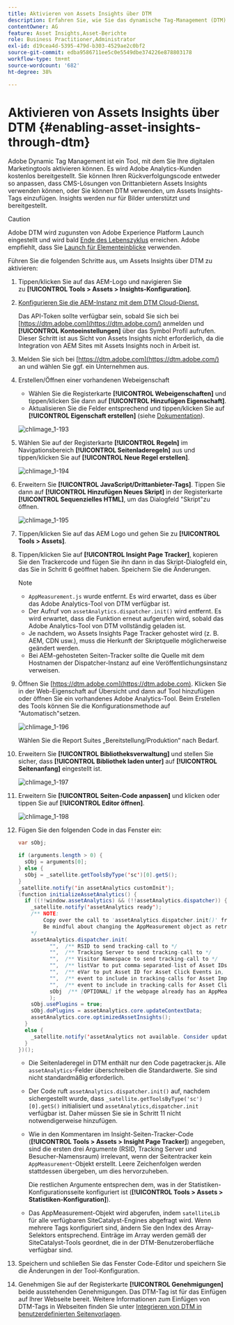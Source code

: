 ```yaml
---
title: Aktivieren von Assets Insights über DTM
description: Erfahren Sie, wie Sie das dynamische Tag-Management (DTM) der Adobe zur Aktivierung von Assets Insights verwenden.
contentOwner: AG
feature: Asset Insights,Asset-Berichte
role: Business Practitioner,Administrator
exl-id: d19cea4d-5395-479d-b303-4529ae2c0bf2
source-git-commit: edba9586711ee5c0e5549dbe374226e878803178
workflow-type: tm+mt
source-wordcount: '682'
ht-degree: 38%

---
```


# Aktivieren von Assets Insights über DTM {#enabling-asset-insights-through-dtm}

Adobe Dynamic Tag Management ist ein Tool, mit dem Sie Ihre digitalen Marketingtools aktivieren können. Es wird Adobe Analytics-Kunden kostenlos bereitgestellt. Sie können Ihren Rückverfolgungscode entweder so anpassen, dass CMS-Lösungen von Drittanbietern Assets Insights verwenden können, oder Sie können DTM verwenden, um Assets Insights-Tags einzufügen. Insights werden nur für Bilder unterstützt und bereitgestellt.

>[!CAUTION]
>
>Adobe DTM wird zugunsten von Adobe Experience Platform Launch eingestellt und wird bald [Ende des Lebenszyklus](https://medium.com/launch-by-adobe/dtm-plans-for-a-sunset-3c6aab003a6f) erreichen. Adobe empfiehlt, dass Sie [Launch für Elementeinblicke](https://experienceleague.adobe.com/docs/experience-manager-learn/assets/advanced/asset-insights-launch-tutorial.html) verwenden.

Führen Sie die folgenden Schritte aus, um Assets Insights über DTM zu aktivieren:

1. Tippen/klicken Sie auf das AEM-Logo und navigieren Sie zu **[!UICONTROL Tools > Assets > Insights-Konfiguration]**.
1. [Konfigurieren Sie die AEM-Instanz mit dem DTM Cloud-Dienst.](../sites-administering/dtm.md)

   Das API-Token sollte verfügbar sein, sobald Sie sich bei [https://dtm.adobe.com](https://dtm.adobe.com/) anmelden und **[!UICONTROL Kontoeinstellungen]** über das Symbol Profil aufrufen. Dieser Schritt ist aus Sicht von Assets Insights nicht erforderlich, da die Integration von AEM Sites mit Assets Insights noch in Arbeit ist.

1. Melden Sie sich bei [https://dtm.adobe.com](https://dtm.adobe.com/) an und wählen Sie ggf. ein Unternehmen aus.
1. Erstellen/Öffnen einer vorhandenen Webeigenschaft

   * Wählen Sie die Registerkarte **[!UICONTROL Webeigenschaften]** und tippen/klicken Sie dann auf **[!UICONTROL Hinzufügen Eigenschaft]**.
   * Aktualisieren Sie die Felder entsprechend und tippen/klicken Sie auf **[!UICONTROL Eigenschaft erstellen]** (siehe [Dokumentation](https://helpx.adobe.com/de/experience-manager/using/dtm.html)).

   ![chlimage_1-193](assets/chlimage_1-193.png)

1. Wählen Sie auf der Registerkarte **[!UICONTROL Regeln]** im Navigationsbereich **[!UICONTROL Seitenladeregeln]** aus und tippen/klicken Sie auf **[!UICONTROL Neue Regel erstellen]**.

   ![chlimage_1-194](assets/chlimage_1-194.png)

1. Erweitern Sie **[!UICONTROL JavaScript/Drittanbieter-Tags]**. Tippen Sie dann auf **[!UICONTROL Hinzufügen Neues Skript]** in der Registerkarte **[!UICONTROL Sequenzielles HTML]**, um das Dialogfeld &quot;Skript&quot;zu öffnen.

   ![chlimage_1-195](assets/chlimage_1-195.png)

1. Tippen/klicken Sie auf das AEM Logo und gehen Sie zu **[!UICONTROL Tools > Assets]**.
1. Tippen/klicken Sie auf **[!UICONTROL Insight Page Tracker]**, kopieren Sie den Trackercode und fügen Sie ihn dann in das Skript-Dialogfeld ein, das Sie in Schritt 6 geöffnet haben. Speichern Sie die Änderungen.

   >[!NOTE]
   >
   >* `AppMeasurement.js` wurde entfernt. Es wird erwartet, dass es über das Adobe Analytics-Tool von DTM verfügbar ist.
   >* Der Aufruf von `assetAnalytics.dispatcher.init()` wird entfernt. Es wird erwartet, dass die Funktion erneut aufgerufen wird, sobald das Adobe Analytics-Tool von DTM vollständig geladen ist.
   >* Je nachdem, wo Assets Insights Page Tracker gehostet wird (z. B. AEM, CDN usw.), muss die Herkunft der Skriptquelle möglicherweise geändert werden.
   >* Bei AEM-gehosteten Seiten-Tracker sollte die Quelle mit dem Hostnamen der Dispatcher-Instanz auf eine Veröffentlichungsinstanz verweisen.


1. Öffnen Sie [https://dtm.adobe.com](https://dtm.adobe.com). Klicken Sie in der Web-Eigenschaft auf Übersicht und dann auf Tool hinzufügen oder öffnen Sie ein vorhandenes Adobe Analytics-Tool. Beim Erstellen des Tools können Sie die Konfigurationsmethode auf &quot;Automatisch&quot;setzen.

   ![chlimage_1-196](assets/chlimage_1-196.png)

   Wählen Sie die Report Suites „Bereitstellung/Produktion“ nach Bedarf.

1. Erweitern Sie **[!UICONTROL Bibliotheksverwaltung]** und stellen Sie sicher, dass **[!UICONTROL Bibliothek laden unter]** auf **[!UICONTROL Seitenanfang]** eingestellt ist.

   ![chlimage_1-197](assets/chlimage_1-197.png)

1. Erweitern Sie **[!UICONTROL Seiten-Code anpassen]** und klicken oder tippen Sie auf **[!UICONTROL Editor öffnen]**.

   ![chlimage_1-198](assets/chlimage_1-198.png)

1. Fügen Sie den folgenden Code in das Fenster ein:

   ```java
   var sObj;
   
   if (arguments.length > 0) {
     sObj = arguments[0];
   } else {
     sObj = _satellite.getToolsByType('sc')[0].getS();
   }
   _satellite.notify('in assetAnalytics customInit');
   (function initializeAssetAnalytics() {
     if ((!!window.assetAnalytics) && (!!assetAnalytics.dispatcher)) {
       _satellite.notify('assetAnalytics ready');
       /** NOTE:
           Copy over the call to 'assetAnalytics.dispatcher.init()' from Assets Pagetracker
           Be mindful about changing the AppMeasurement object as retrieved above.
       */
       assetAnalytics.dispatcher.init(
             "",  /** RSID to send tracking-call to */
             "",  /** Tracking Server to send tracking-call to */
             "",  /** Visitor Namespace to send tracking-call to */
             "",  /** listVar to put comma-separated-list of Asset IDs for Asset Impression Events in tracking-call, e.g. 'listVar1' */
             "",  /** eVar to put Asset ID for Asset Click Events in, e.g. 'eVar3' */
             "",  /** event to include in tracking-calls for Asset Impression Events, e.g. 'event8' */
             "",  /** event to include in tracking-calls for Asset Click Events, e.g. 'event7' */
             sObj  /** [OPTIONAL] if the webpage already has an AppMeasurement object, please include the object here. If unspecified, Pagetracker Core shall create its own AppMeasurement object */
             );
       sObj.usePlugins = true;
       sObj.doPlugins = assetAnalytics.core.updateContextData;
       assetAnalytics.core.optimizedAssetInsights();
     }
     else {
       _satellite.notify('assetAnalytics not available. Consider updating the Custom Page Code', 4);
     }
   })();
   ```

   * Die Seitenladeregel in DTM enthält nur den Code pagetracker.js. Alle `assetAnalytics`-Felder überschreiben die Standardwerte. Sie sind nicht standardmäßig erforderlich.
   * Der Code ruft `assetAnalytics.dispatcher.init()` auf, nachdem sichergestellt wurde, dass `_satellite.getToolsByType('sc')[0].getS()` initialisiert und `assetAnalytics,dispatcher.init` verfügbar ist. Daher müssen Sie sie in Schritt 11 nicht notwendigerweise hinzufügen.
   * Wie in den Kommentaren im Insight-Seiten-Tracker-Code (**[!UICONTROL Tools > Assets > Insight Page Tracker]**) angegeben, sind die ersten drei Argumente (RSID, Tracking Server und Besucher-Namensraum) irrelevant, wenn der Seitentracker kein `AppMeasurement`-Objekt erstellt. Leere Zeichenfolgen werden stattdessen übergeben, um dies hervorzuheben.

      Die restlichen Argumente entsprechen dem, was in der Statistiken-Konfigurationsseite konfiguriert ist (**[!UICONTROL Tools > Assets > Statistiken-Konfiguration]**).

   * Das AppMeasurement-Objekt wird abgerufen, indem `satelliteLib` für alle verfügbaren SiteCatalyst-Engines abgefragt wird. Wenn mehrere Tags konfiguriert sind, ändern Sie den Index des Array-Selektors entsprechend. Einträge im Array werden gemäß der SiteCatalyst-Tools geordnet, die in der DTM-Benutzeroberfläche verfügbar sind.

1. Speichern und schließen Sie das Fenster Code-Editor und speichern Sie die Änderungen in der Tool-Konfiguration.
1. Genehmigen Sie auf der Registerkarte **[!UICONTROL Genehmigungen]** beide ausstehenden Genehmigungen. Das DTM-Tag ist für das Einfügen auf Ihrer Webseite bereit. Weitere Informationen zum Einfügen von DTM-Tags in Webseiten finden Sie unter [Integrieren von DTM in benutzerdefinierten Seitenvorlagen](https://blogs.adobe.com/experiencedelivers/experience-management/integrating-dtm-custom-aem6-page-template/).
